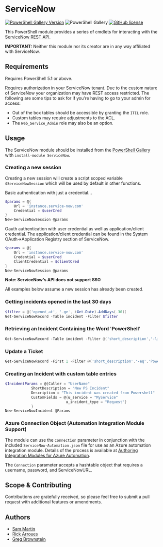 # ServiceNow

[![PowerShell Gallery Version](https://img.shields.io/powershellgallery/v/ServiceNow?style=plastic)](https://www.powershellgallery.com/packages/ServiceNow)
![PowerShell Gallery](https://img.shields.io/powershellgallery/dt/ServiceNow?style=plastic)
[![GitHub license](https://img.shields.io/github/license/Snow-Shell/servicenow-powershell.svg?style=plastic)](LICENSE)

This PowerShell module provides a series of cmdlets for interacting with the [ServiceNow REST API](https://docs.servicenow.com/bundle/quebec-application-development/page/integrate/inbound-rest/concept/c_RESTAPI.html).

**IMPORTANT:** Neither this module nor its creator are in any way affiliated with ServiceNow.

## Requirements

Requires PowerShell 5.1 or above.

Requires authorization in your ServiceNow tenant.  Due to the custom nature of ServiceNow your organization may have REST access restricted.  The following are some tips to ask for if you're having to go to your admin for access:

* Out of the box tables should be accessible by granting the `ITIL` role.
* Custom tables may require adjustments to the ACL.
* The `Web_Service_Admin` role may also be an option.

## Usage

The ServiceNow module should be installed from the [PowerShell Gallery](https://www.powershellgallery.com/packages/ServiceNow) with `install-module ServiceNow`.

### Creating a new session

Creating a new session will create a script scoped variable `$ServiceNowSession` which will be used by default in other functions.

Basic authentication with just a credential...
```PowerShell
$params = @{
    Url = 'instance.service-now.com'
    Credential = $userCred
}
New-ServiceNowSession @params
```

Oauth authentication with user credential as well as application/client credential.  The application/client credential can be found in the System OAuth->Application Registry section of ServiceNow.
```PowerShell
$params = @{
    Url = 'instance.service-now.com'
    Credential = $userCred
    ClientCredential = $clientCred
}
New-ServiceNowSession @params
```
**Note: ServiceNow's API does not support SSO**

All examples below assume a new session has already been created.

### Getting incidents opened in the last 30 days
```PowerShell
$filter = @('opened_at', '-ge', (Get-Date).AddDays(-30))
Get-ServiceNowRecord -Table incident -Filter $filter
```

### Retrieving an Incident Containing the Word 'PowerShell'

```PowerShell
Get-ServiceNowRecord -Table incident -Filter @('short_description','-like','PowerShell')
```

### Update a Ticket

```PowerShell
Get-ServiceNowRecord -First 1 -Filter @('short_description','-eq','PowerShell') | Update-ServiceNowIncident -Values @{comments='Updated via PowerShell'}
```

### Creating an Incident with custom table entries

```PowerShell
$IncidentParams = @{Caller = "UserName"
            ShortDescription = "New PS Incident"
            Description = "This incident was created from Powershell"
            CustomFields = @{u_service = "MyService"
                            u_incident_type = "Request"}
            }
New-ServiceNowIncident @Params
```

### Azure Connection Object (Automation Integration Module Support)

The module can use the `Connection` parameter in conjunction with the included `ServiceNow-Automation.json` file for use as an Azure automation integration module.  Details of the process is available at [Authoring Integration Modules for Azure Automation](https://azure.microsoft.com/en-us/blog/authoring-integration-modules-for-azure-automation).

The `Connection` parameter accepts a hashtable object that requires a username, password, and ServiceNowURL.

## Scope & Contributing

Contributions are gratefully received, so please feel free to submit a pull request with additional features or amendments.

## Authors

- [Sam Martin](https://github.com/Sam-Martin)
- [Rick Arroues](https://github.com/Rick-2CA)
- [Greg Brownstein](https://github.com/gdbarron)
